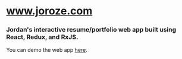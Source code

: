 # www.joroze.com

### Jordan's interactive resume/portfolio web app built using React, Redux, and RxJS.

You can demo the web app [here](https://joroze.com).
